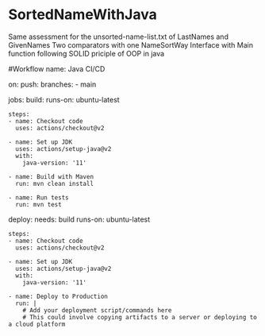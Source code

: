 # SortedNameWithJava
Same assessment for the unsorted-name-list.txt of LastNames and GivenNames
Two comparators with one NameSortWay Interface with Main function following SOLID priciple
of OOP in java

#Workflow
name: Java CI/CD

on:
  push:
    branches:
      - main

jobs:
  build:
    runs-on: ubuntu-latest

    steps:
    - name: Checkout code
      uses: actions/checkout@v2

    - name: Set up JDK
      uses: actions/setup-java@v2
      with:
        java-version: '11'

    - name: Build with Maven
      run: mvn clean install

    - name: Run tests
      run: mvn test

  deploy:
    needs: build
    runs-on: ubuntu-latest

    steps:
    - name: Checkout code
      uses: actions/checkout@v2

    - name: Set up JDK
      uses: actions/setup-java@v2
      with:
        java-version: '11'

    - name: Deploy to Production
      run: |
        # Add your deployment script/commands here
        # This could involve copying artifacts to a server or deploying to a cloud platform
